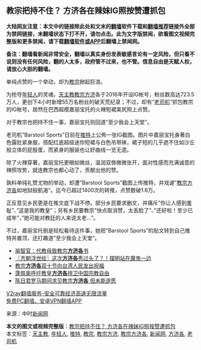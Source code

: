  <h2>教宗把持不住？ 方济各在辣妹IG照按赞遭抓包</h2> <p class="notice"><b>大陆网友注意：本文中的链接除此处和文末的<a href="https://github.com/bannedbook/fanqiang" >翻墙</a>软件下载和<a href="https://github.com/killgcd/justmysocks/blob/master/README.md">翻墙推荐</a>链接外全部为禁网链接，未翻墙状态下打不开，请勿点击。此为文字版禁闻，欲看图文视频完整版和更多禁闻，请下载<a href="https://github.com/bannedbook/fanqiang">翻墙软件或APP</a>后翻墙上禁闻网。</p><p>备注：翻墙看新闻非常安全，翻墙以真实身份发表敏感言论有一定风险，但只看不说则没有任何风险，翻的人太多，政府管不过来，也不管。信息自由是天赋人权，请放心大胆的翻墙。</b></p>  <div class="entry"> <p id="conimg"></p> <p>单纯点赞的一个举动，却为<a href="https://www.bannedbook.org/bnews/tag/%e6%95%99%e5%ae%97/" class="st_tag internal_tag" rel="tag" title="标签 教宗 下的日志">教宗</a>掀起巨浪。</p> <p>为抢夺<a href="https://www.bannedbook.org/bnews/tag/%e5%b9%b4%e8%bd%bb%e4%ba%ba/" class="st_tag internal_tag" rel="tag" title="标签 年轻人 下的日志">年轻人</a>的灵魂，<a href="https://www.bannedbook.org/bnews/tag/%e5%a4%a9%e4%b8%bb%e6%95%99/" class="st_tag internal_tag" rel="tag" title="标签 天主教 下的日志">天主教</a><a href="https://www.bannedbook.org/bnews/tag/%E6%95%99%E5%AE%97%E6%96%B9%E6%B5%8E/" class="st_tag internal_tag" rel="tag" title="标签 教宗方济 下的日志">教宗方济</a>各于2016年开设IG帐号，粉丝数高达723.5万人，更创下4小时新增55万名粉丝的破天荒纪录；不过，却有&#8221;<a href="https://www.bannedbook.org/bnews/tag/%e8%80%81%e5%8f%b8%e6%9c%ba/" class="st_tag internal_tag" rel="tag" title="标签 老司机 下的日志">老司机</a>&#8221;抓包教宗的IG帐号，居然在巴西超模嘉丽宝托的火辣短裙美尻照上点赞。</p>  <p>对于教宗也把持不住一事，嘉丽宝托则回道&#8221;至少我会上天堂&#8221;。</p> <p>老司机&#8221;Barstool Sports&#8221;日前在<a href="https://www.bannedbook.org/bnews/tag/%e6%8e%a8%e7%89%b9/" class="st_tag internal_tag" rel="tag" title="标签 推特 下的日志">推特</a>上公佈一张IG截图。图片中嘉丽宝托身著白色露肚紧身服，搭配红底超级迷你短裙与白色吊带袜，裙子短的几乎遮不住如沙丘般立体的屁股蛋，而紧身的服装也让好曲线一览无遗。</p> <p>除了火辣穿著，嘉丽宝托更眼如微丝，温润双唇微微张开，面对性感而充满诚意的辣照攻势，就连教宗也都心动了，贡献出他的赞。</p>  <p>孰料单纯礼赞尤物的举动，却遭&#8221;Barstool Sports&#8221;截图上传推特，并戏谑&#8221;<a href="https://www.bannedbook.org/bnews/tag/%E6%95%99%E5%AE%97%E6%96%B9%E6%B5%8E%E5%90%84/" class="st_tag internal_tag" rel="tag" title="标签 教宗方济各 下的日志">教宗方济各</a>如地狱般飢渴&#8221;。迄今已超过1400次的转推，点赞数破1.6万。</p> <p></p> <p>正反意见乡民更是在推文底下战不停。部分乡民要求删文，并痛斥&#8221;你让人感到羞耻&#8221;、&#8221;这是我的教皇&#8221;；另有乡民要教宗&#8221;快点取消赞，太丢脸了&#8221;、&#8221;还好啦！至少已成年&#8221;，&#8221;她可能对教廷的人来说太老…&#8221;。</p>  <p>不过，嘉丽宝托倒是轻松看待这件事，她把&#8221;Barstool Sports&#8221;的贴文转到自己推特并置顶，还打趣道&#8221;至少我会上天堂&#8221;。</p> <ul class='op-related-articles' title='相关阅读'> <li><a href='https://www.bannedbook.org/bnews/baitai/20201031/1423096.html' target='_blank'>喻智官：代教母致教宗<b>方济各</b>书</a></li> <li><a href='https://www.bannedbook.org/bnews/ssgc/20201026/1420247.html' target='_blank'>〖兲朝浮世绘〗这次<b>方济各</b>秀过头了？！摆明站在魔鬼一边</a></li> <li><a href='https://www.bannedbook.org/bnews/taiwannews/20201009/1410970.html' target='_blank'>教宗<b>方济各</b>双十节向台湾人民发出祝福</a></li> <li><a href='https://www.bannedbook.org/bnews/baitai/20201001/1406412.html' target='_blank'>蓬佩奥呼吁教皇<b>方济各</b>捍卫中国宗教自由</a></li> <li><a href='https://www.bannedbook.org/bnews/cnnews/hknews/20200930/1405385.html' target='_blank'>陈日君罗马期间求见教宗<b>方济各</b> 但未能遂愿</a></li> </ul> <p class="texttj"> <a href="https://www.bannedbook.org/forum23/topic22702.html" target="_blank">V2ray翻墙服务-安全可靠经济高速无限流量</a><br/> <a href="https://github.com/bannedbook/fanqiang/wiki/%E7%A6%81%E9%97%BB%E7%BD%91%E5%AE%89%E5%8D%93%E7%BF%BB%E5%A2%99%E6%96%B0%E9%97%BBAPP" target="_blank">免费PC翻墙、安卓VPN翻墙APP</a></p><p> 来源：中时<span class='wp_keywordlink_affiliate'><a href="https://www.bannedbook.org/" title="新闻网">新闻网</a></span> </p><a name='sharetosocial'></a>       <div><b>本文的图文或视频完整版</b>：<a href='https://www.bannedbook.org/bnews/cnnews/20201115/1431469.html'>教宗把持不住？ 方济各在辣妹IG照按赞遭抓包</a></div>  </div><!--END ENTRY--> <div class="postfooter"> <div>本文标签：<a href="https://www.bannedbook.org/bnews/tag/%e5%a4%a9%e4%b8%bb%e6%95%99/" rel="tag">天主教</a>, <a href="https://www.bannedbook.org/bnews/tag/%e5%b9%b4%e8%bd%bb%e4%ba%ba/" rel="tag">年轻人</a>, <a href="https://www.bannedbook.org/bnews/tag/%e6%8e%a8%e7%89%b9/" rel="tag">推特</a>, <a href="https://www.bannedbook.org/bnews/tag/%e6%95%99%e5%ae%97/" rel="tag">教宗</a>, <a href="https://www.bannedbook.org/bnews/tag/%E6%95%99%E5%AE%97%E6%96%B9%E6%B5%8E/" rel="tag">教宗方济</a>, <a href="https://www.bannedbook.org/bnews/tag/%E6%95%99%E5%AE%97%E6%96%B9%E6%B5%8E%E5%90%84/" rel="tag">教宗方济各</a>, <a href="https://www.bannedbook.org/bnews/tag/%E6%96%B0%E9%97%BB%E7%BD%91/" rel="tag">新闻网</a>, <a href="https://www.bannedbook.org/bnews/tag/%e6%96%b9%e6%b5%8e%e5%90%84/" rel="tag">方济各</a>, <a href="https://www.bannedbook.org/bnews/tag/%e8%80%81%e5%8f%b8%e6%9c%ba/" rel="tag">老司机</a></div>  </div><!--END POSTFOOTER--> 